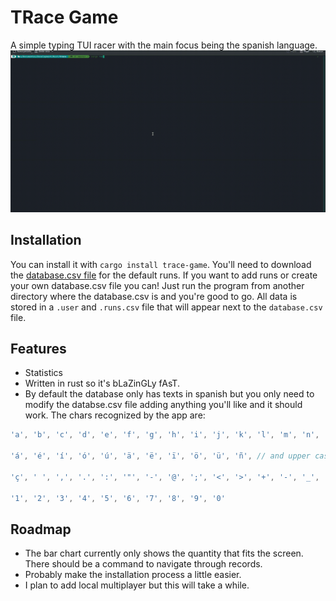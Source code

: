 # TRace Game
A simple typing TUI racer with the main focus being the spanish language.
![TRace Demo](./readme-assets/TRaceDemo.gif)

## Installation
You can install it with `cargo install trace-game`. You'll need to download the [database.csv file](database.csv) for the default runs. If you want to add runs or create your own database.csv file you can! Just run the program from another directory where the database.csv is and you're good to go. All data is stored in a `.user` and `.runs.csv` file that will appear next to the `database.csv` file.

## Features
- Statistics
- Written in rust so it's bLaZinGLy fAsT.
- By default the database only has texts in spanish but you only need to modify the databse.csv file adding anything you'll like and it should work. The chars recognized by the app are:

```rs
'a', 'b', 'c', 'd', 'e', 'f', 'g', 'h', 'i', 'j', 'k', 'l', 'm', 'n', 'o', 'p', 'q', 'r', 's', 't', 'u', 'v', 'w', 'x', 'y', 'z' // and upper case variants

'á', 'é', 'í', 'ó', 'ú', 'ä', 'ë', 'ï', 'ö', 'ü', 'ñ', // and upper case variants

'ç', ' ', ',', '.', ':', '"', '-', '@', ';', '<', '>', '+', '-', '_', '(', ')', '=', '*', '/', '¡', '!', '¿', '?', '#', '$', '%', '&', '°', '\'', '^', '~', '[', ']', '{', '}',

'1', '2', '3', '4', '5', '6', '7', '8', '9', '0'
```

## Roadmap
- The bar chart currently only shows the quantity that fits the screen. There should be a command to navigate through records.
- Probably make the installation process a little easier.
- I plan to add local multiplayer but this will take a while.